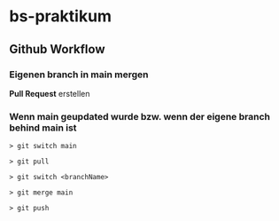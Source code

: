 # bs-praktikum

## Github Workflow

### Eigenen branch in main mergen

**Pull Request** erstellen

### Wenn main geupdated wurde bzw. wenn der eigene branch behind main ist

```shell
> git switch main
```

```shell
> git pull
```

```shell
> git switch <branchName>
```

```shell
> git merge main
```

```shell
> git push
```